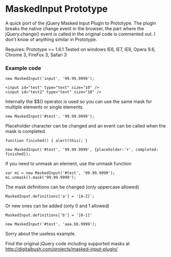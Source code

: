 MaskedInput Prototype
=============

A quick port of the jQuery Masked Input Plugin to Prototype.
The plugin breaks the native change event in the browser, the part where the jQuery.change() event is called in the original code is commented out. 
I don't know of anything similar in Prototype. 

Requires: Prototype >= 1.6.1
Tested on windows IE6, IE7, IE8, Opera 9.6, Chrome 3, FireFox 3, Safari 3

### Example code

    new MaskedInput('input', '99.99.9999');
  
    <input id="test" type="text" size="10" />
    <input id="test2" type="text" size="10" />
  
Internally the $$() operator is used so you can use the same mask for multiple elements or single elements.

    new MaskedInput('#test', '99.99.9999'); 

Placeholder character can be changed and an event can be called when the mask is completed
    
    function finished() { alert(this); } 
   
    new MaskedInput('#test', '99.99.9999', {placeholder:'+', completed: finished}); 
   
If you need to unmask an element, use the unmask function 
   
    var mi = new MaskedInput('#test', '99.99.9999'); 
    mi.unmask().mask('99.99.9999');
   
The mask definitions can be changed (only uppercase allowed)

    MaskedInput.definitions['a'] = '[A-Z]'; 
  
Or new ones can be added (only 0 and 1 allowed)
  
    MaskedInput.definitions['b'] = '[0-1]' 
  
    new MaskedInput('#test', 'aaa.bb.9999');   
  
Sorry about the useless example.
   
Find the original jQuery code including supported masks at http://digitalbush.com/projects/masked-input-plugin/